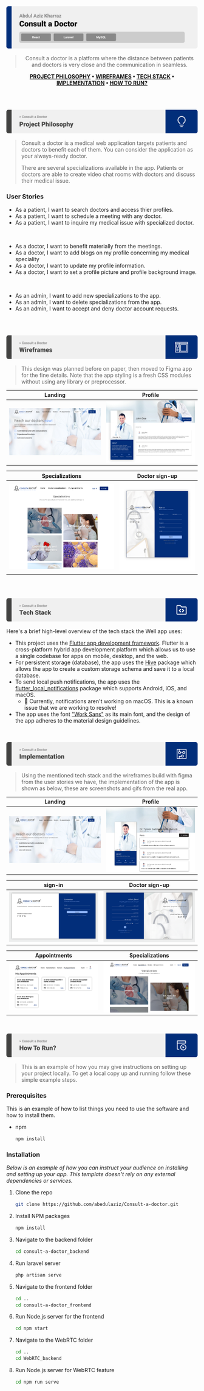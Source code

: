<img src="./readme/title1.svg"/>

<div align="center">

> Consult a doctor is a platform where the distance between patients and doctors is very close and the communication in seamless.

**[PROJECT PHILOSOPHY](https://github.com/abedulaziz/Consult-a-doctor#-project-philosophy) • [WIREFRAMES](https://github.com/abedulaziz/Consult-a-doctor#-wireframes) • [TECH STACK](https://github.com/abedulaziz/Consult-a-doctor#-tech-stack) • [IMPLEMENTATION](https://github.com/abedulaziz/Consult-a-doctor#-impplementation) • [HOW TO RUN?](https://github.com/abedulaziz/Consult-a-doctor#-how-to-run)**

</div>

<br><br>


<img src="./readme/title2.svg"/>


> Consult a doctor is a medical web application targets patients and doctors to benefit each of them. You can consider the application as your always-ready doctor.
>
> There are several specializations available in the app. Patients or doctors are able to create video chat rooms with doctors and discuss their medical issue.

### User Stories
- As a patient, I want to search doctors and access thier profiles.
- As a patient, I want to schedule a meeting with any doctor.
- As a patient, I want to inquire my medical issue with specialized doctor.

<br>

- As a doctor, I want to benefit materially from the meetings.
- As a doctor, I want to add blogs on my profile concerning my medical speciality
- As a doctor, I want to update my profile information.
- As a doctor, I want to set a profile picture and profile background image.

<br>

- As an admin, I want to add new specializations to the app.
- As an admin, I want to delete specializations from the app.
- As an admin, I want to accept and deny doctor account requests.

<br><br>

<img src="./readme/title3.svg"/>

> This design was planned before on paper, then moved to Figma app for the fine details.
Note that the app styling is a fresh CSS modules without using any library or preprocessor.

| Landing  | Profile  |
| -----------------| -----|
| ![Landing](./readme/wireframes/figma-landing_page.png) | ![Profile](./readme/wireframes/figma-profile.png) |

| Specializations  | Doctor sign-up  |
| -----------------| -----|
| ![Landing](./readme/wireframes/figma-specializations.png) | ![Profile](./readme/wireframes/figma%20-%20doctor_sign_up.png) |

<!-- | Artists results  | Artist's Albums  |
| -----------------| -----|
| ![Artists results](https://github.com/julescript/spotifyndr/blob/master/demo/Artists_Page.jpg) | ![Artist's Albums](https://github.com/julescript/spotifyndr/blob/master/demo/Albums_Page.jpg) | -->


<br><br>

<img src="./readme/title4.svg"/>

Here's a brief high-level overview of the tech stack the Well app uses:

- This project uses the [Flutter app development framework](https://flutter.dev/). Flutter is a cross-platform hybrid app development platform which allows us to use a single codebase for apps on mobile, desktop, and the web.
- For persistent storage (database), the app uses the [Hive](https://hivedb.dev/) package which allows the app to create a custom storage schema and save it to a local database.
- To send local push notifications, the app uses the [flutter_local_notifications](https://pub.dev/packages/flutter_local_notifications) package which supports Android, iOS, and macOS.
  - 🚨 Currently, notifications aren't working on macOS. This is a known issue that we are working to resolve!
- The app uses the font ["Work Sans"](https://fonts.google.com/specimen/Work+Sans) as its main font, and the design of the app adheres to the material design guidelines.



<br><br>
<img src="./readme/title5.svg"/>

> Using the mentioned tech stack and the wireframes build with figma from the user stories we have, the implementation of the app is shown as below, these are screenshots and gifs from the real app.

| Landing  | Profile  |
| -----------------| -----|
| ![Landing](./readme/wireframes/app-landing_page.png) | ![Profile](./readme/wireframes/app-profile.png) |

| sign-in | Doctor sign-up  |
| -----------------| -----|
| ![Landing](./readme/wireframes/app%20-%20sign_in.png) | ![Profile](./readme/wireframes/app%20-%20doctor_sign_up.png) |

| Appointments  |  Specializations |
| -----------------| -----|
| ![Landing](./readme/wireframes/app%20-%20appointments.png) | ![Profile](./readme/wireframes/app%20-%20specializations.png) |


<br><br>
<img src="./readme/title6.svg"/>


> This is an example of how you may give instructions on setting up your project locally.
To get a local copy up and running follow these simple example steps.

### Prerequisites

This is an example of how to list things you need to use the software and how to install them.
* npm
  ```sh
  npm install
  ```

### Installation

_Below is an example of how you can instruct your audience on installing and setting up your app. This template doesn't rely on any external dependencies or services._

1. Clone the repo
   ```sh
   git clone https://github.com/abedulaziz/Consult-a-doctor.git
   ```
2. Install NPM packages
   ```sh
   npm install
   ```
3. Navigate to the backend folder
   ```sh
   cd consult-a-doctor_backend
   ```
4. Run laravel server
   ```sh
   php artisan serve
   ```
5. Navigate to the frontend folder
   ```sh
   cd ..
   cd consult-a-doctor_frontend
   ```
6. Run Node.js server for the frontend
   ```sh
   cd npm start
   ```
6. Navigate to the WebRTC folder
   ```sh
   cd ..
   cd WebRTC_backend
   ```
6. Run Node.js server for WebRTC feature
   ```sh
   cd npm run serve
   ```


